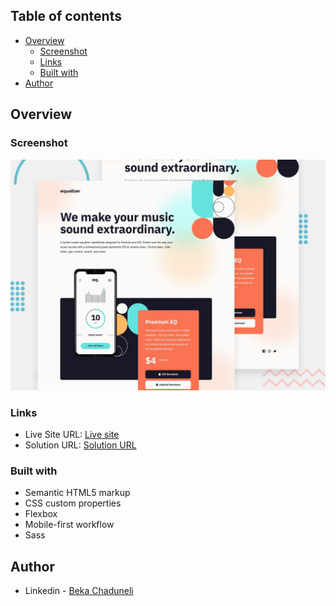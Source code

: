 ## Table of contents

- [Overview](#overview)
  - [Screenshot](#screenshot)
  - [Links](#links)
  - [Built with](#built-with)
- [Author](#author)


## Overview

### Screenshot

![](/preview.jpg)

### Links

- Live Site URL: [Live site](https://bekaChaduneli.github.io/Sass-project)
- Solution URL: [Solution URL](https://github.com/bekaChaduneli/sass-project)

### Built with

- Semantic HTML5 markup
- CSS custom properties
- Flexbox
- Mobile-first workflow
- Sass

## Author

- Linkedin - [Beka Chaduneli](https://www.linkedin.com/in/beka-chaduneli-28203422b/)
